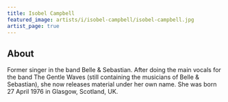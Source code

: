 ```yaml
---
title: Isobel Campbell
featured_image: artists/i/isobel-campbell/isobel-campbell.jpg
artist_page: true
---
```

## About

Former singer in the band Belle & Sebastian. After doing the main vocals for the band The Gentle Waves (still containing the musicians of Belle & Sebastian), she now releases material under her own name.
She was born 27 April 1976 in Glasgow, Scotland, UK.


